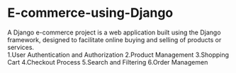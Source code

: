 # E-commerce-using-Django
 A Django e-commerce project is a web application built using the Django framework, designed to facilitate online buying and selling of products or services.   
 1.User Authentication and Authorization 
 2.Product Management
 3.Shopping Cart
 4.Checkout Process
 5.Search and Filtering
 6.Order Managemen
